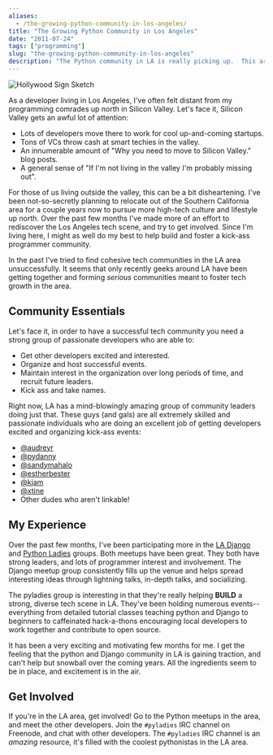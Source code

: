 ```yaml
---
aliases:
  - /the-growing-python-community-in-los-angeles/
title: "The Growing Python Community in Los Angeles"
date: "2011-07-24"
tags: ["programming"]
slug: "the-growing-python-community-in-los-angeles"
description: "The Python community in LA is really picking up.  This article talks about my experiences with some of the awesome tech people of LA."
---
```



![Hollywood Sign Sketch][]


As a developer living in Los Angeles, I've often felt distant from my
programming comrades up north in Silicon Valley.  Let's face it, Silicon Valley
gets an awful lot of attention:

-   Lots of developers move there to work for cool up-and-coming startups.
-   Tons of VCs throw cash at smart techies in the valley.
-   An innumerable amount of "Why you need to move to Silicon Valley." blog
    posts.
-   A general sense of "If I'm not living in the valley I'm probably missing
    out".

For those of us living outside the valley, this can be a bit disheartening.
I've been not-so-secretly planning to relocate out of the Southern California
area for a couple years now to pursue more high-tech culture and lifestyle up
north.  Over the past few months I've made more of an effort to rediscover the
Los Angeles tech scene, and try to get involved.  Since I'm living here, I
might as well do my best to help build and foster a kick-ass programmer
community.

In the past I've tried to find cohesive tech communities in the LA area
unsuccessfully.  It seems that only recently geeks around LA have been getting
together and forming *serious* communities meant to foster tech growth in the
area.


## Community Essentials

Let's face it, in order to have a successful tech community you need a strong
group of passionate developers who are able to:

-   Get other developers excited and interested.
-   Organize and host successful events.
-   Maintain interest in the organization over long periods of time, and
    recruit future leaders.
-   Kick ass and take names.

Right now, LA has a mind-blowingly amazing group of community leaders doing
just that.  These guys (and gals) are all extremely skilled and passionate
individuals who are doing an excellent job of getting developers excited and
organizing kick-ass events:

-   [@audreyr][]
-   [@pydanny][]
-   [@sandymahalo][]
-   [@estherbester][]
-   [@kjam][]
-   [@xtine][]
-   Other dudes who aren't linkable!


## My Experience

Over the past few months, I've been participating more in the [LA Django][]
and [Python Ladies][] groups.  Both meetups have been great.  They both have
strong leaders, and lots of programmer interest and involvement.  The Django
meetup group consistently fills up the venue and helps spread interesting ideas
through lightning talks, in-depth talks, and socializing.

The pyladies group is interesting in that they're really helping **BUILD** a
strong, diverse tech scene in LA.  They've been holding numerous events--
everything from detailed tutorial classes teaching python and Django to
beginners to caffeinated hack-a-thons encouraging local developers to work
together and contribute to open source.

It has been a very exciting and motivating few months for me.  I get the
feeling that the python and Django community in LA is gaining traction, and
can't help but snowball over the coming years.  All the ingredients seem to be
in place, and excitement is in the air.


## Get Involved

If you're in the LA area, get involved!  Go to the Python meetups in the area,
and meet the other developers.  Join the `#pyladies` IRC channel on Freenode,
and chat with other developers.  The `#pyladies` IRC channel is an *amazing*
resource, it's filled with the coolest pythonistas in the LA area.


  [Hollywood Sign Sketch]: /static/blog/images/2011/hollywood-sign-sketch.png "Hollywood Sign Sketch"
  [@audreyr]: https://twitter.com/audreyr "audreyr"
  [@pydanny]: https://twitter.com/pydanny "pydanny"
  [@sandymahalo]: https://twitter.com/sandymahalo "sandymahalo"
  [@estherbester]: https://twitter.com/estherbester "estherbester"
  [@kjam]: https://twitter.com/kjam "kjam"
  [@xtine]: https://twitter.com/xtine "xtine"
  [LA Django]: https://www.meetup.com/ladjango/ "LA Django Meetup Group"
  [Python Ladies]: http://pyladies.com/ "pyladies"
